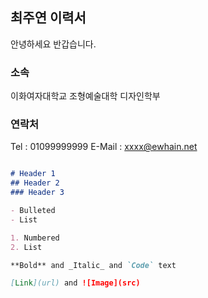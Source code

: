 ## 최주연 이력서

안녕하세요 반갑습니다.

### 소속

이화여자대학교 조형예술대학 디자인학부

### 연락처

Tel : 01099999999
E-Mail : xxxx@ewhain.net

```markdown

# Header 1
## Header 2
### Header 3

- Bulleted
- List

1. Numbered
2. List

**Bold** and _Italic_ and `Code` text

[Link](url) and ![Image](src)
